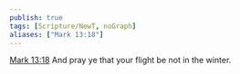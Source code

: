 ```yaml
---
publish: true
tags: [Scripture/NewT, noGraph]
aliases: ["Mark 13:18"]
---
```

[Mark 13:18](https://churchofjesuschrist.org/study/scriptures/nt/mark/13?lang=eng&id=p18#p18) And pray ye that your flight be not in the winter.
